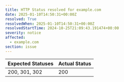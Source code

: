 ```yaml
---
title: HTTP Status resolved for example.com
date: 2025-01-10T14:50:31+00:00Z
resolved: True
resolvedWhen: 2025-01-10T14:50:31+00:00Z
resolvedStartTime: 2024-10-25T21:09:43.191474+00:00
severity: notice
affected:
  - example.com
section: issue
---
```


| Expected Statuses | Actual Status  |
|-------------------|----------------|
| 200, 301, 302 | 200 |
